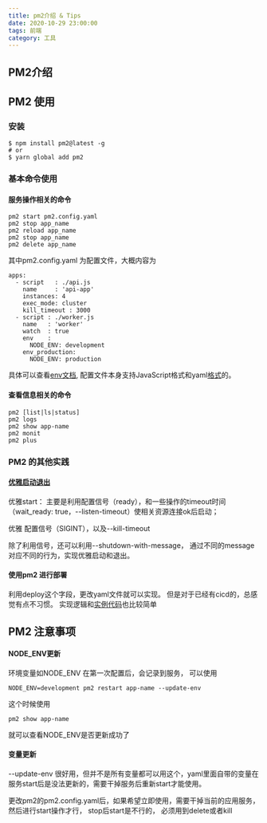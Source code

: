 ```yaml
---
title: pm2介绍 & Tips
date: 2020-10-29 23:00:00
tags: 前端
category: 工具
---
```


## PM2介绍


## PM2 使用
### 安装
```
$ npm install pm2@latest -g
# or
$ yarn global add pm2
```

### 基本命令使用
#### 服务操作相关的命令
```
pm2 start pm2.config.yaml
pm2 stop app_name
pm2 reload app_name
pm2 stop app_name
pm2 delete app_name

```

其中pm2.config.yaml 为配置文件，大概内容为

```
apps:
  - script   : ./api.js
    name     : 'api-app'
    instances: 4
    exec_mode: cluster
    kill_timeout : 3000
  - script : ./worker.js
    name   : 'worker'
    watch  : true
    env    :
      NODE_ENV: development
    env_production:
      NODE_ENV: production

```
具体可以查看[env文档][3], 配置文件本身支持JavaScript格式和yaml[格式][1]的。

#### 查看信息相关的命令
```
pm2 [list|ls|status]
pm2 logs
pm2 show app-name
pm2 monit
pm2 plus
```

### PM2 的其他实践
#### [优雅启动退出][2]

优雅start：
主要是利用配置信号（ready），和一些操作的timeout时间（wait_ready: true，--listen-timeout）使相关资源连接ok后启动；

优雅
配置信号（SIGINT），以及--kill-timeout

除了利用信号，还可以利用--shutdown-with-message， 通过不同的message 对应不同的行为，实现优雅启动和退出。


#### 使用pm2 进行部署
利用deploy这个字段，更改yaml文件就可以实现。
但是对于已经有cicd的，总感觉有点不习惯。
实现逻辑和[实例代码][4]也比较简单


## PM2 注意事项

#### NODE_ENV更新
环境变量如NODE_ENV 在第一次配置后，会记录到服务， 可以使用 
```
NODE_ENV=development pm2 restart app-name --update-env 

```
这个时候使用
```
pm2 show app-name
```
就可以查看NODE_ENV是否更新成功了


#### 变量更新
 --update-env 很好用，但并不是所有变量都可以用这个，yaml里面自带的变量在服务start后是没法更新的，需要干掉服务后重新start才能使用。
 
 更改pm2的pm2.config.yaml后，如果希望立即使用，需要干掉当前的应用服务，然后进行start操作才行， stop后start是不行的， 必须用到delete或者kill




[1]:https://pm2.keymetrics.io/docs/usage/application-declaration/
[2]:https://pm2.keymetrics.io/docs/usage/signals-clean-restart/
[3]:https://pm2.keymetrics.io/docs/usage/environment/
[4]:https://pm2.keymetrics.io/docs/usage/deployment/